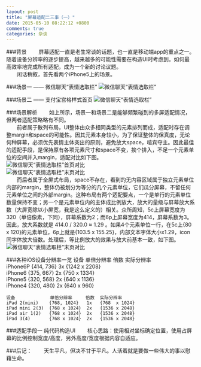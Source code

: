 ```yaml
---
layout: post
title: "屏幕适配二三事（一）"
date: 2015-05-10 08:22:12 +0800
comments: true
categories: 杂谈
---
```

###背景
　　屏幕适配一直是老生常谈的话题，也一直是移动端app的重点之一。随着设备分辨率的逐步提高，越来越多的可能性需要在构造UI时考虑到。如何最高效率地完成所有适配，成为一个新的讨论议题。  
　　闲话稍叙，首先看两个iPhone5上的场景。  

###场景一 —— 微信聊天“表情选取栏”
<img src="http://showmylym-blog.oss-cn-shenzhen.aliyuncs.com/3%2F%E5%BE%AE%E4%BF%A1%E8%A1%A8%E6%83%85%E9%A6%96%E9%A1%B55c.jpg" title="微信聊天“表情选取栏”" alt="微信聊天“表情选取栏”"/>

###场景二 —— 支付宝宫格样式首页
<img src="http://showmylym-blog.oss-cn-shenzhen.aliyuncs.com/3%2F%E6%94%AF%E4%BB%98%E5%AE%9D%E5%AE%AB%E6%A0%BC%E9%A6%96%E9%A1%B55c.jpg" title="微信聊天“表情选取栏”" alt="微信聊天“表情选取栏”"/>  

###场景解析
　　如上所示，场景一和场景二是能够频繁碰到的多屏适配情况，但两者适配策略略有不同。  
　　前者属于散列布局，UI整体由众多相同类型的元素排列而成，适配时存在调整margin和space的可能性。因其元素本身较小，为了保证整体的保真度，无论何种屏幕，必须优先表情主体突出的原则，避免放大space，喧宾夺主。因此最佳的适配手段，是保持原有各项元素尺寸和space不变，挨个排入，不足一个元素单位的空间并入margin，适配对比如下图。  
<img src="http://showmylym-blog.oss-cn-shenzhen.aliyuncs.com/3%2F%E5%BE%AE%E4%BF%A1%E8%A1%A8%E6%83%85%E9%A6%96%E9%A1%B5%E5%AF%B9%E6%AF%94.jpg" title="微信聊天“表情选取栏”首页对比" alt="微信聊天“表情选取栏”首页对比"/>  
<img src="http://showmylym-blog.oss-cn-shenzhen.aliyuncs.com/3%2F%E5%BE%AE%E4%BF%A1%E8%A1%A8%E6%83%85%E6%9C%AB%E9%A1%B5%E5%AF%B9%E6%AF%94.jpg" title="微信聊天“表情选取栏”末页对比" alt="微信聊天“表情选取栏”末页对比"/>  
　　而后者属于全屏式布局，space不存在，看到的无内容区域属于独立元素单位内部的margin，整体仍被划分为等分的几个元素单位，它们瓜分屏幕，不留任何元素单位之间的外部margin。这种布局有两个适配要点，一个是单行的元素单位数量保持不变；另一个是元素单位内的主体成比例放大，放大的量级与屏幕放大系数（大屏宽除以小屏宽，我是这么定义的）相关。众所周知，5c上屏幕宽度为320（单倍像素，下同），屏幕系数为2；而6p上屏幕宽度为414，屏幕系数为3。因此，放大系数就是 414.0 / 320.0 ≈ 1.29 。如果4个元素单位一行，在5c上{80 x 120}的元素单位，6p上就是{103.5 x 155.25}，内部文本字体大小x1.29，icon同字体放大倍数。处理后，等比例放大的效果与放大前基本一致，如下图。  
<img src="http://showmylym-blog.oss-cn-shenzhen.aliyuncs.com/3%2F%E6%94%AF%E4%BB%98%E5%AE%9D%E5%AE%AB%E6%A0%BC%E9%A6%96%E9%A1%B5%E5%AF%B9%E6%AF%94.png" title="微信聊天“表情选取栏”末页对比" alt="微信聊天“表情选取栏”末页对比"/>  

###各种iOS设备分辨率一览
    设备         单倍分辨率    倍数  实际分辨率  
    iPhone6P    {414, 736}   3x   {1242 x 2208}  
    iPhone6     {375, 667}   2x   {750  x 1334}  
    iPhone5     {320, 568}   2x   {640  x 1136}  
    iPhone4     {320, 480}   2x   {640  x 960}  
    
    设备             单倍分辨率     倍数  实际分辨率  
    iPad 2(mini)    {768, 1024}   1x   {768  x 1024}  
    iPad mini 2(3)  {768 x 1024}  2x   {1536 x 2048}  
    iPad air 1(2)   {768 x 1024}  2x   {1536 x 2048}  
    iPad 3(4)       {768 x 1024}  2x   {1536 x 2048}  

###适配手段一 纯代码构造UI
　　核心思路：使用相对坐标确定位置，使用占屏幕的比例控制宽度/高度，另外高度/宽度根据内容自适应。

###后记：
　　天生平凡，但决不甘于平凡。人活着就是要做一些伟大的事以慰藉生命。
　　